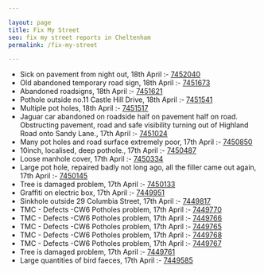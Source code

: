 ```yaml
---

layout: page
title: Fix My Street
seo: fix my street reports in Cheltenham
permalink: /fix-my-street

---
```


<!-- fix_marker starts -->

- Sick on pavement from night out, 18th April :- [7452040](https://www.fixmystreet.com/report/7452040)
- Old abandoned temporary road sign, 18th April :- [7451673](https://www.fixmystreet.com/report/7451673)
- Abandoned roadsigns, 18th April :- [7451621](https://www.fixmystreet.com/report/7451621)
- Pothole outside no.11 Castle Hill Drive, 18th April :- [7451541](https://www.fixmystreet.com/report/7451541)
- Multiple pot holes, 18th April :- [7451517](https://www.fixmystreet.com/report/7451517)
- Jaguar car abandoned on roadside half on pavement half on road. Obstructing pavement, road and safe visibility turning out of Highland Road onto Sandy Lane., 17th April :- [7451024](https://www.fixmystreet.com/report/7451024)
- Many pot holes and road surface extremely poor, 17th April :- [7450850](https://www.fixmystreet.com/report/7450850)
- 10inch, localised, deep pothole., 17th April :- [7450487](https://www.fixmystreet.com/report/7450487)
- Loose manhole cover, 17th April :- [7450334](https://www.fixmystreet.com/report/7450334)
- Large pot hole, repaired badly not long ago, all the filler came out again, 17th April :- [7450145](https://www.fixmystreet.com/report/7450145)
- Tree is damaged problem, 17th April :- [7450133](https://www.fixmystreet.com/report/7450133)
- Graffiti on electric box, 17th April :- [7449951](https://www.fixmystreet.com/report/7449951)
- Sinkhole outside 29 Columbia Street, 17th April :- [7449817](https://www.fixmystreet.com/report/7449817)
- TMC - Defects -CW6 Potholes  problem, 17th April :- [7449770](https://www.fixmystreet.com/report/7449770)
- TMC - Defects -CW6 Potholes  problem, 17th April :- [7449766](https://www.fixmystreet.com/report/7449766)
- TMC - Defects -CW6 Potholes  problem, 17th April :- [7449765](https://www.fixmystreet.com/report/7449765)
- TMC - Defects -CW6 Potholes  problem, 17th April :- [7449768](https://www.fixmystreet.com/report/7449768)
- TMC - Defects -CW6 Potholes  problem, 17th April :- [7449767](https://www.fixmystreet.com/report/7449767)
- Tree is damaged problem, 17th April :- [7449761](https://www.fixmystreet.com/report/7449761)
- Large quantities of bird faeces, 17th April :- [7449585](https://www.fixmystreet.com/report/7449585)

<!-- fix_marker ends -->